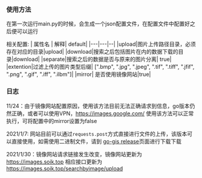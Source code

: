 ### 使用方法
在第一次运行main.py的时候，会生成一个json配置文件，在配置文件中配置好之后便可以运行

相关配置:
| 属性名 | 解释| default|
|---|---|--|
|upload|图片上传路径目录，必须存在对应的目录|upload|
|download|搜索之后包括图片在内的数据下载的目录|download|
|separate|搜索之后的数据是否与原来的图片分离| true|
|extention|过滤上传的图片类型后缀| [".bmp", ".jpg", ".jpeg", ".tif", ".tiff", ".jfif", ".png", ".gif", ".iff", ".ilbm"]|
|mirror| 是否使用镜像网站|true|

### 日志
11/24：由于镜像网站配置原因，使用该方法目前无法正确请求到信息，go版本仍然正确，或者可以使用VPN，https://images.google.com/ 使用该方法可以正常执行，可将配置中的mirror设置为false

2021/1/7: 网站目前可以通过`requests.post`方式直接进行文件的上传，该版本可以直接使用，如需使用二进制文件，请到 [go-gis release](https://github.com/junhaideng/go-gis/releases)页面进行下载下载

2021/1/30：镜像网站请求链接发生改变，镜像网站更新为 https://images.soik.top  相应接口更新为 https://images.soik.top/searchbyimage/upload
